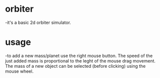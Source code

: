# orbiter
-it's a basic 2d orbiter simulator.

# usage
-to add a new mass/planet use the right mouse button. The speed of the just added mass is proportional to the leght of the mouse drag movement. The mass of a new object can be selected (before clicking) using the mouse wheel.
